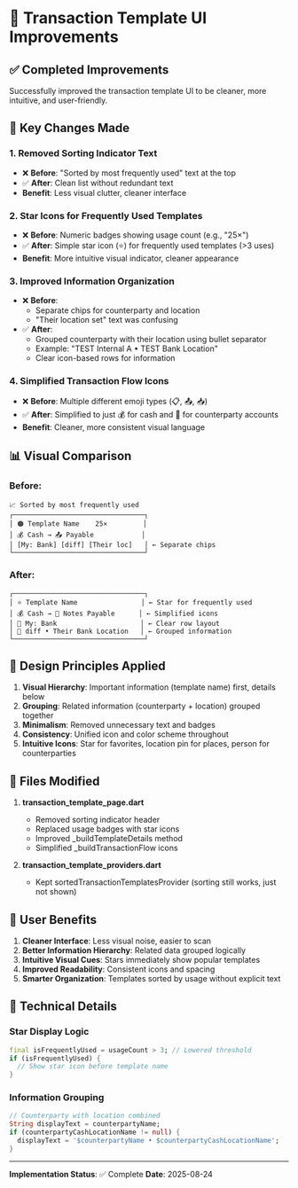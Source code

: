# 🎨 Transaction Template UI Improvements

## ✅ Completed Improvements

Successfully improved the transaction template UI to be cleaner, more intuitive, and user-friendly.

## 🔄 Key Changes Made

### 1. **Removed Sorting Indicator Text**
- ❌ **Before**: "Sorted by most frequently used" text at the top
- ✅ **After**: Clean list without redundant text
- **Benefit**: Less visual clutter, cleaner interface

### 2. **Star Icons for Frequently Used Templates**
- ❌ **Before**: Numeric badges showing usage count (e.g., "25×")
- ✅ **After**: Simple star icon (⭐) for frequently used templates (>3 uses)
- **Benefit**: More intuitive visual indicator, cleaner appearance

### 3. **Improved Information Organization**
- ❌ **Before**: 
  - Separate chips for counterparty and location
  - "Their location set" text was confusing
- ✅ **After**: 
  - Grouped counterparty with their location using bullet separator
  - Example: "TEST Internal A • TEST Bank Location"
  - Clear icon-based rows for information

### 4. **Simplified Transaction Flow Icons**
- ❌ **Before**: Multiple different emoji types (📋, 📤, 📥)
- ✅ **After**: Simplified to just 💰 for cash and 👤 for counterparty accounts
- **Benefit**: Cleaner, more consistent visual language

## 📊 Visual Comparison

### Before:
```
📈 Sorted by most frequently used
┌─────────────────────────────────┐
│ 🟠 Template Name    25×         │
│ 💰 Cash → 📤 Payable            │
│ [My: Bank] [diff] [Their loc]   │ ← Separate chips
└─────────────────────────────────┘
```

### After:
```
┌─────────────────────────────────┐
│ ⭐ Template Name                │ ← Star for frequently used
│ 💰 Cash → 👤 Notes Payable      │ ← Simplified icons
│ 📍 My: Bank                     │ ← Clear row layout
│ 👤 diff • Their Bank Location   │ ← Grouped information
└─────────────────────────────────┘
```

## 🎯 Design Principles Applied

1. **Visual Hierarchy**: Important information (template name) first, details below
2. **Grouping**: Related information (counterparty + location) grouped together
3. **Minimalism**: Removed unnecessary text and badges
4. **Consistency**: Unified icon and color scheme throughout
5. **Intuitive Icons**: Star for favorites, location pin for places, person for counterparties

## 📁 Files Modified

1. **transaction_template_page.dart**
   - Removed sorting indicator header
   - Replaced usage badges with star icons
   - Improved _buildTemplateDetails method
   - Simplified _buildTransactionFlow icons

2. **transaction_template_providers.dart**
   - Kept sortedTransactionTemplatesProvider (sorting still works, just not shown)

## 🚀 User Benefits

1. **Cleaner Interface**: Less visual noise, easier to scan
2. **Better Information Hierarchy**: Related data grouped logically
3. **Intuitive Visual Cues**: Stars immediately show popular templates
4. **Improved Readability**: Consistent icons and spacing
5. **Smarter Organization**: Templates sorted by usage without explicit text

## 📝 Technical Details

### Star Display Logic
```dart
final isFrequentlyUsed = usageCount > 3; // Lowered threshold
if (isFrequentlyUsed) {
  // Show star icon before template name
}
```

### Information Grouping
```dart
// Counterparty with location combined
String displayText = counterpartyName;
if (counterpartyCashLocationName != null) {
  displayText = '$counterpartyName • $counterpartyCashLocationName';
}
```

---

**Implementation Status**: ✅ Complete
**Date**: 2025-08-24